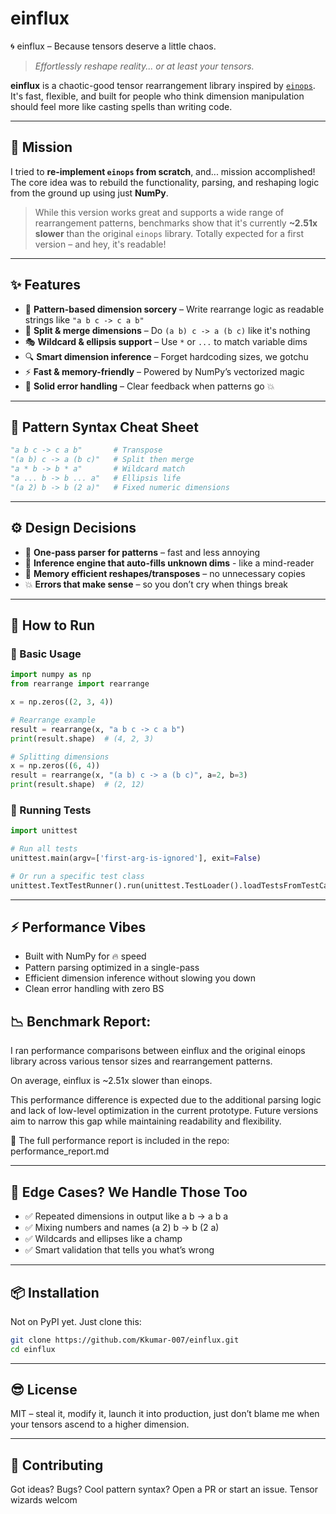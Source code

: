 # einflux
🌀 einflux – Because tensors deserve a little chaos.

> _Effortlessly reshape reality... or at least your tensors._

**einflux** is a chaotic-good tensor rearrangement library inspired by [`einops`](https://github.com/arogozhnikov/einops). It's fast, flexible, and built for people who think dimension manipulation should feel more like casting spells than writing code.

---

## 🚀 Mission

I tried to **re-implement `einops` from scratch**, and... mission accomplished!  
The core idea was to rebuild the functionality, parsing, and reshaping logic from the ground up using just **NumPy**.

> While this version works great and supports a wide range of rearrangement patterns, benchmarks show that it's currently **~2.51x slower** than the original `einops` library. Totally expected for a first version – and hey, it's readable!

---

## ✨ Features

- 🔁 **Pattern-based dimension sorcery** – Write rearrange logic as readable strings like `"a b c -> c a b"`
- 🧩 **Split & merge dimensions** – Do `(a b) c -> a (b c)` like it's nothing
- 🎭 **Wildcard & ellipsis support** – Use `*` or `...` to match variable dims
- 🔍 **Smart dimension inference** – Forget hardcoding sizes, we gotchu
- ⚡ **Fast & memory-friendly** – Powered by NumPy’s vectorized magic
- 🧼 **Solid error handling** – Clear feedback when patterns go 💥

---

## 🧠 Pattern Syntax Cheat Sheet

```python
"a b c -> c a b"       # Transpose
"(a b) c -> a (b c)"   # Split then merge
"a * b -> b * a"       # Wildcard match
"a ... b -> b ... a"   # Ellipsis life
"(a 2) b -> b (2 a)"   # Fixed numeric dimensions
```

---

## ⚙️ Design Decisions

- 🚀 **One-pass parser for patterns** – fast and less annoying
- 🧠 **Inference engine that auto-fills unknown dims** - like a mind-reader
- 🧽 **Memory efficient reshapes/transposes** – no unnecessary copies
- 💥 **Errors that make sense** – so you don’t cry when things break

---

## 🧪 How to Run
### 🧬 Basic Usage
```python
import numpy as np
from rearrange import rearrange

x = np.zeros((2, 3, 4))

# Rearrange example
result = rearrange(x, "a b c -> c a b")
print(result.shape)  # (4, 2, 3)

# Splitting dimensions
x = np.zeros((6, 4))
result = rearrange(x, "(a b) c -> a (b c)", a=2, b=3)
print(result.shape)  # (2, 12)
```

### 🧪 Running Tests
```python
import unittest

# Run all tests
unittest.main(argv=['first-arg-is-ignored'], exit=False)

# Or run a specific test class
unittest.TextTestRunner().run(unittest.TestLoader().loadTestsFromTestCase(TestRearrange))
```

---

## ⚡ Performance Vibes
- Built with NumPy for 🔥 speed
- Pattern parsing optimized in a single-pass
- Efficient dimension inference without slowing you down
- Clean error handling with zero BS

## 📉 Benchmark Report:
I ran performance comparisons between einflux and the original einops library across various tensor sizes and rearrangement patterns.

On average, einflux is ~2.51x slower than einops.

This performance difference is expected due to the additional parsing logic and lack of low-level optimization in the current prototype. Future versions aim to narrow this gap while maintaining readability and flexibility.

📝 The full performance report is included in the repo: performance_report.md

---

## 🧵 Edge Cases? We Handle Those Too
- ✅ Repeated dimensions in output like a b -> a b a
- ✅ Mixing numbers and names (a 2) b -> b (2 a)
- ✅ Wildcards and ellipses like a champ
- ✅ Smart validation that tells you what’s wrong

---

## 📦 Installation
Not on PyPI yet. Just clone this:

```bash
git clone https://github.com/Kkumar-007/einflux.git
cd einflux
```

---

## 😎 License
MIT – steal it, modify it, launch it into production, just don’t blame me when your tensors ascend to a higher dimension.

---

## 💬 Contributing
Got ideas? Bugs? Cool pattern syntax? Open a PR or start an issue. Tensor wizards welcom
